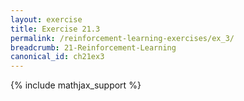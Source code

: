 ```yaml
---
layout: exercise
title: Exercise 21.3
permalink: /reinforcement-learning-exercises/ex_3/
breadcrumb: 21-Reinforcement-Learning
canonical_id: ch21ex3
---
```


{% include mathjax_support %}
